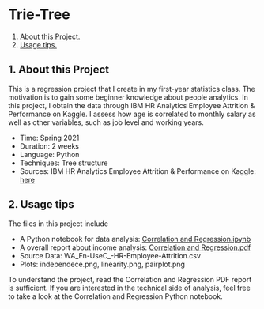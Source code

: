 # Trie-Tree

1. [ About this Project. ](#desc)
2. [ Usage tips. ](#usage)

<a name="desc"></a>
## 1. About this Project 

This is a regression project that I create in my first-year statistics class. The motivation is to gain some beginner knowledge about people analytics. In this project, I obtain the data through IBM HR Analytics Employee Attrition & Performance on Kaggle. I assess how age is correlated to monthly salary as well as other variables, such as job level and working years. 

- Time: Spring 2021
- Duration: 2 weeks 
- Language: Python 
- Techniques: Tree structure 
- Sources: IBM HR Analytics Employee Attrition & Performance on Kaggle: [here](https://www.kaggle.com/pavansubhasht/ibm-hr-analytics-attrition-dataset)


<a name="usage"></a>
## 2. Usage tips

The files in this project include
- A Python notebook for data analysis: [Correlation and Regression.ipynb](https://github.com/esther119/regression_IBM_income_analysis/blob/master/Regression_IBM_income/Correlation%20and%20Regression.ipynb)
- A overall report about income analysis: [Correlation and Regression.pdf](https://github.com/esther119/regression_IBM_income_analysis/blob/master/Regression_IBM_income/Correlation%20and%20Regression.pdf)
- Source Data: WA_Fn-UseC_-HR-Employee-Attrition.csv
- Plots: independece.png, linearity.png, pairplot.png 

To understand the project, read the Correlation and Regression PDF report is sufficient. If you are interested in the technical side of analysis, feel free to take a look at the Correlation and Regression Python notebook. 








